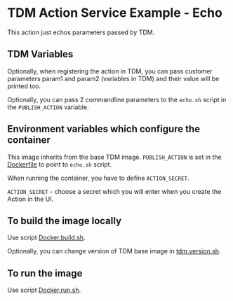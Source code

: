 # TDM Action Service Example - Echo
This action just echos parameters passed by TDM.

## TDM Variables
Optionally, when registering the action in TDM, you can pass customer parameters param1 and param2 (variables in TDM) 
and their value will be printed too.

Optionally, you can pass 2 commandline parameters to the `echo.sh` script in the `PUBLISH_ACTION` variable. 

## Environment variables which configure the container
This image inherits from the base TDM image. `PUBLISH_ACTION` is set in the [Dockerfile](Dockerfile) to point to
`echo.sh` script.

When running the container, you have to define `ACTION_SECRET`.

`ACTION_SECRET` - choose a secret which you will enter when you create the Action in the UI.

## To build the image locally
Use script [Docker.build.sh](Docker.build.sh).

Optionally, you can change version of TDM base image in [tdm.version.sh](../tdm.version.sh).

## To run the image
Use script [Docker.run.sh](Docker.run.sh).
